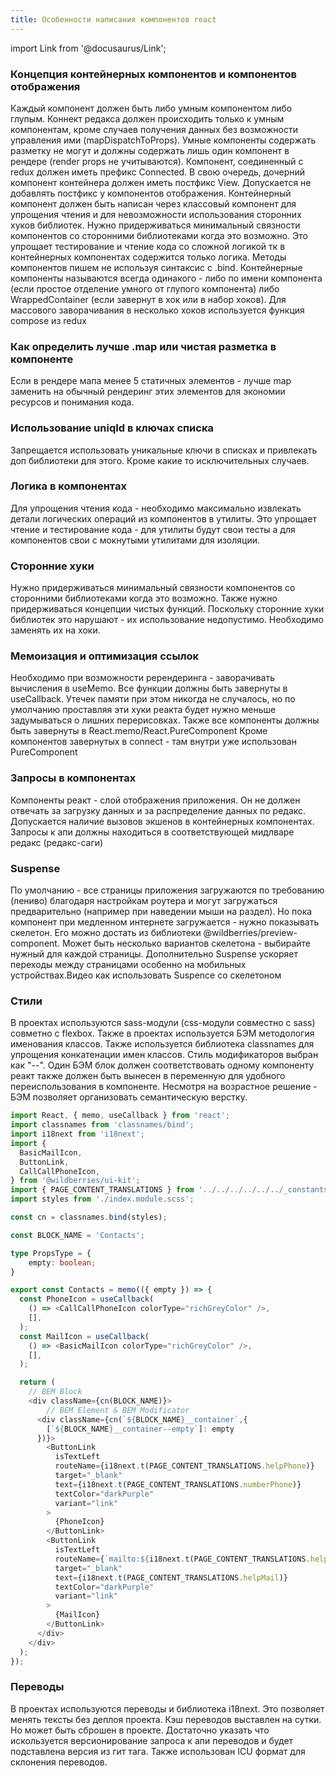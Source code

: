 ```yaml
---
title: Особенности написания компонентов react
---
```


import Link from '@docusaurus/Link';

### Концепция контейнерных компонентов и компонентов отображения
Каждый компонент должен быть либо умным компонентом либо глупым. Коннект редакса должен происходить только к умным компонентам, кроме случаев получения данных без возможности управления ими (mapDispatchToProps). Умные компоненты содержать разметку не могут и должны содержать лишь один компонент в рендере (render props не учитываются).
Компонент, соединенный с redux должен иметь префикс Connected. В свою очередь, дочерний компонент контейнера должен иметь постфикс View. Допускается не добавлять постфикс у компонентов отображения.
Контейнерный компонент должен быть написан через классовый компонент для упрощения чтения и для невозможности использования сторонних хуков библиотек. Нужно придерживаться минимальный связности компонентов со сторонними библиотеками когда это возможно. Это упрощает тестирование и чтение кода со сложной логикой тк в контейнерных компонентах содержится только логика. Методы компонентов пишем не используя синтаксис с .bind.
Контейнерные компоненты называются всегда одинакого - либо по имени компонента (если простое отделение умного от глупого компонента) либо WrappedContainer (если завернут в хок или в набор хоков). Для массового заворачивания в несколько хоков используется функция compose из redux


### Как определить лучше .map или чистая разметка в компоненте
Если в рендере мапа менее 5 статичных элементов - лучше map заменить на обычный рендеринг этих элементов для экономии ресурсов и понимания кода.


### Использование uniqId в ключах списка
Запрещается использовать уникальные ключи в списках и привлекать доп библиотеки для этого. Кроме какие то исключительных случаев.

### Логика в компонентах
Для упрощения чтения кода - необходимо максимально извлекать детали логических операций из компонентов в утилиты. Это упрощает чтение и тестирование кода - для утилиты будут свои тесты а для компонентов свои с мокнутыми утилитами для изоляции.

### Сторонние хуки
Нужно придерживаться минимальный связности компонентов со сторонними библиотеками когда это возможно. Также нужно придерживаться концепции чистых функций. Поскольку сторонние хуки библиотек это нарушают - их использование недопустимо. Необходимо заменять их на хоки.

### Мемоизация и оптимизация ссылок
Необходимо при возможности ререндеринга - заворачивать вычисления в useMemo. Все функции должны быть завернуты в useCallback. Утечек памяти при этом никогда не случалось, но по умолчанию проставляя эти хуки реакта будет нужно меньше задумываться о лишних перерисовках.
Также все компоненты должны быть завернуты в React.memo/React.PureComponent Кроме компонентов завернутых в connect - там внутри уже использован PureComponent

### Запросы в компонентах
Компоненты реакт - слой отображения приложения. Он не должен отвечать за загрузку данных и за распределение данных по редакс. Допускается наличие вызовов экшенов в контейнерных компонентах. Запросы к апи должны находиться в соответствующей мидлваре редакс (редакс-саги)


### Suspense
По умолчанию - все страницы приложения загружаются по требованию (лениво) благодаря настройкам роутера и могут загружаться предварительно (например при наведении мыши на раздел). Но пока компонент при медленном интернете загружается - нужно показывать скелетон. Его можно достать из библиотеки @wildberries/preview-component. Может быть несколько вариантов скелетона - выбирайте нужный для каждой страницы. Дополнительно Suspense ускоряет переходы между страницами особенно на мобильных устройствах.<Link to='https://youtu.be/Ax75Dc0UaFI'>Видео как использовать Suspence со скелетоном</Link>

### Стили
В проектах используются sass-модули (css-модули совместно с sass) совметно с flexbox. Также в проектах используется БЭМ методология именования классов. Также используется библиотека classnames для упрощения конкатенации имен классов.
Стиль модификаторов выбран как "--".
Один БЭМ блок должен соответствовать одному компоненту реакт также должен быть вынесен в переменную для удобного переиспользования в компоненте.
Несмотря на возрастное решение - БЭМ позволяет организовать семантическую верстку.


```typescript
import React, { memo, useCallback } from 'react';
import classnames from 'classnames/bind';
import i18next from 'i18next';
import {
  BasicMailIcon,
  ButtonLink,
  CallCallPhoneIcon,
} from '@wildberries/ui-kit';
import { PAGE_CONTENT_TRANSLATIONS } from '../../../../../../_constants/translations';
import styles from './index.module.scss';

const cn = classnames.bind(styles);

const BLOCK_NAME = 'Contacts';

type PropsType = {
    empty: boolean;
}

export const Contacts = memo(({ empty }) => {
  const PhoneIcon = useCallback(
    () => <CallCallPhoneIcon colorType="richGreyColor" />,
    [],
  );
  const MailIcon = useCallback(
    () => <BasicMailIcon colorType="richGreyColor" />,
    [],
  );

  return (
    // BEM Block
    <div className={cn(BLOCK_NAME)}>
        // BEM Element & BEM Modificator
      <div className={cn(`${BLOCK_NAME}__container`,{
        [`${BLOCK_NAME}__container--empty`]: empty
      })}>
        <ButtonLink
          isTextLeft
          routeName={i18next.t(PAGE_CONTENT_TRANSLATIONS.helpPhone)}
          target="_blank"
          text={i18next.t(PAGE_CONTENT_TRANSLATIONS.numberPhone)}
          textColor="darkPurple"
          variant="link"
        >
          {PhoneIcon}
        </ButtonLink>
        <ButtonLink
          isTextLeft
          routeName={`mailto:${i18next.t(PAGE_CONTENT_TRANSLATIONS.helpMail)}`}
          target="_blank"
          text={i18next.t(PAGE_CONTENT_TRANSLATIONS.helpMail)}
          textColor="darkPurple"
          variant="link"
        >
          {MailIcon}
        </ButtonLink>
      </div>
    </div>
  );
});
```


### Переводы
В проектах используются переводы и библиотека i18next. Это позволяет менять тексты без деплоя проекта. Кэш переводов выставлен на сутки. Но может быть сброшен в проекте. Достаточно указать что искользуется версионирование запроса к апи переводов и будет подставлена версия из гит тага.
Также использован ICU формат для склонения переводов.